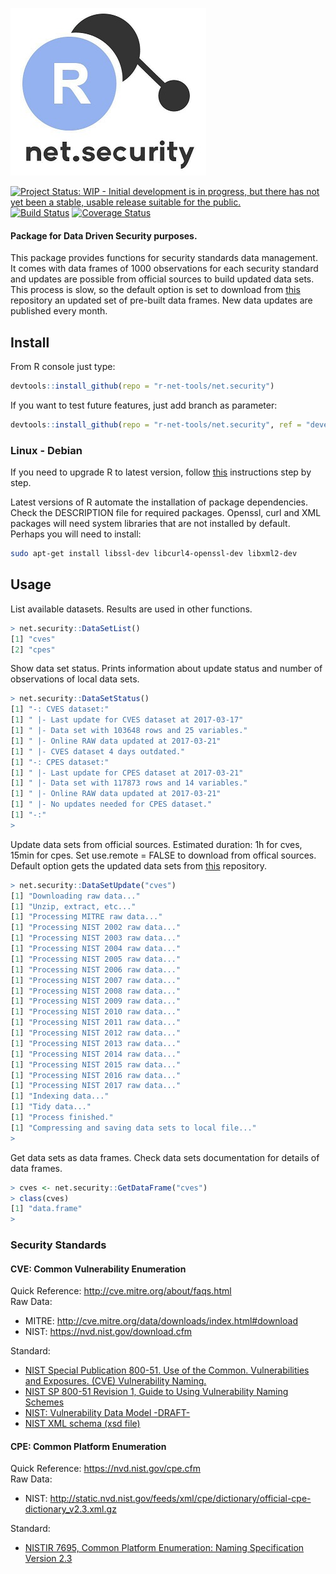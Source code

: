 ![Alt text](inst/img/net.security.tiny.jpg?raw=true "net.security")

[![Project Status: WIP - Initial development is in progress, but there has not yet been a stable, usable release suitable for the public.](http://www.repostatus.org/badges/latest/wip.svg)](http://www.repostatus.org/#wip) 
[![Build Status](https://travis-ci.org/r-net-tools/net.security.svg?branch=master)](https://travis-ci.org/r-net-tools/net.security) 
[![Coverage Status](https://coveralls.io/repos/github/r-net-tools/net.security/badge.svg?branch=master)](https://coveralls.io/github/r-net-tools/net.security?branch=master)


#### Package for Data Driven Security purposes.

This package provides functions for security standards data management. It comes with data frames of 1000 observations for each security standard and updates are possible from official sources to build updated data sets. This process is slow, so the default option is set to download from [this](https://github.com/r-net-tools/security.datasets) repository an updated set of pre-built data frames. New data updates are published every month.  

## Install

From R console just type:  
```r
devtools::install_github(repo = "r-net-tools/net.security")
```  

If you want to test future features, just add branch as parameter:  
```r
devtools::install_github(repo = "r-net-tools/net.security", ref = "devel")
```  

### Linux - Debian
If you need to upgrade R to latest version, follow [this](https://cran.r-project.org/bin/linux/debian/) instructions step by step.

Latest versions of R automate the installation of package dependencies. Check the DESCRIPTION file for required packages. Openssl, curl and XML packages will need system libraries that are not installed by default. Perhaps you will need to install:  

```sh
sudo apt-get install libssl-dev libcurl4-openssl-dev libxml2-dev
```

## Usage

List available datasets. Results are used in other functions.
```r
> net.security::DataSetList()
[1] "cves"
[2] "cpes"
```

Show data set status. Prints information about update status and number of observations of local data sets.    
```r
> net.security::DataSetStatus()
[1] "-: CVES dataset:"
[1] " |- Last update for CVES dataset at 2017-03-17"
[1] " |- Data set with 103648 rows and 25 variables."
[1] " |- Online RAW data updated at 2017-03-21"
[1] " |- CVES dataset 4 days outdated."
[1] "-: CPES dataset:"
[1] " |- Last update for CPES dataset at 2017-03-21"
[1] " |- Data set with 117873 rows and 14 variables."
[1] " |- Online RAW data updated at 2017-03-21"
[1] " |- No updates needed for CPES dataset."
[1] "-:"
> 
```

Update data sets from official sources. Estimated duration: 1h for cves, 15min for cpes. Set use.remote = FALSE to download from offical sources. Default option gets the updated data sets from [this](https://github.com/r-net-tools/security.datasets) repository.  

```r
> net.security::DataSetUpdate("cves")
[1] "Downloading raw data..."
[1] "Unzip, extract, etc..."
[1] "Processing MITRE raw data..."
[1] "Processing NIST 2002 raw data..."
[1] "Processing NIST 2003 raw data..."
[1] "Processing NIST 2004 raw data..."
[1] "Processing NIST 2005 raw data..."
[1] "Processing NIST 2006 raw data..."
[1] "Processing NIST 2007 raw data..."
[1] "Processing NIST 2008 raw data..."
[1] "Processing NIST 2009 raw data..."
[1] "Processing NIST 2010 raw data..."
[1] "Processing NIST 2011 raw data..."
[1] "Processing NIST 2012 raw data..."
[1] "Processing NIST 2013 raw data..."
[1] "Processing NIST 2014 raw data..."
[1] "Processing NIST 2015 raw data..."
[1] "Processing NIST 2016 raw data..."
[1] "Processing NIST 2017 raw data..."
[1] "Indexing data..."
[1] "Tidy data..."
[1] "Process finished."
[1] "Compressing and saving data sets to local file..."
>
```

Get data sets as data frames. Check data sets documentation for details of data frames. 
```r
> cves <- net.security::GetDataFrame("cves")
> class(cves)
[1] "data.frame"
>
```

### Security Standards
#### CVE: Common Vulnerability Enumeration
Quick Reference: http://cve.mitre.org/about/faqs.html  
Raw Data:
 - MITRE: http://cve.mitre.org/data/downloads/index.html#download
 - NIST: https://nvd.nist.gov/download.cfm  
 
Standard:
 - [NIST Special Publication 800-51. Use of the Common. Vulnerabilities and Exposures. (CVE) Vulnerability Naming.](http://nvlpubs.nist.gov/nistpubs/Legacy/SP/nistspecialpublication800-51.pdf)  
 - [NIST SP 800-51 Revision 1, Guide to Using Vulnerability Naming Schemes](http://nvlpubs.nist.gov/nistpubs/Legacy/SP/nistspecialpublication800-51r1.pdf)  
  - [NIST: Vulnerability Data Model -DRAFT-](https://tools.ietf.org/html/draft-booth-sacm-vuln-model-02)  
  - [NIST XML schema (xsd file)](https://www.apt-browse.org/browse/ubuntu/trusty/universe/i386/libopenscap8/1.0.2-1/file/usr/share/openscap/schemas/cve/vulnerability_0.4.xsd)  

#### CPE: Common Platform Enumeration
Quick Reference: https://nvd.nist.gov/cpe.cfm  
Raw Data: 
 - NIST: http://static.nvd.nist.gov/feeds/xml/cpe/dictionary/official-cpe-dictionary_v2.3.xml.gz  
 
Standard:
 - [NISTIR 7695, Common Platform Enumeration: Naming Specification Version 2.3](http://nvlpubs.nist.gov/nistpubs/Legacy/IR/nistir7695.pdf)  
